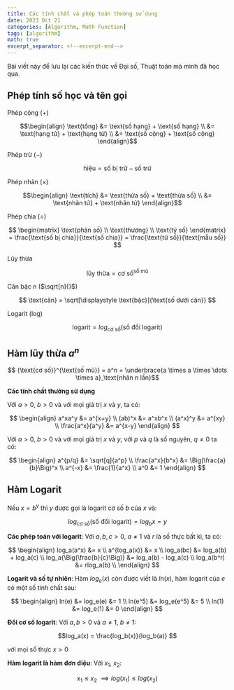 ```yaml
---
title: Các tính chất và phép toán thường sử dụng
date: 2023 Oct 21
categories: [Algorithm, Math Function]
tags: [algorithm]
math: true
excerpt_separator: <!--excerpt-end-->
---
```


<!--excerpt-start-->
Bài viết này để lưu lại các kiến thức về Đại số, Thuật toán mà mình đã học qua.
<!--excerpt-end-->


## Phép tính số học và tên gọi

<!-- -------------------------------------------------------- -->
Phép cộng ($+$)

$$\begin{align}
    \text{tổng} &= \text{số hạng} + \text{số hạng}  \\
                &= \text{hạng tử} + \text{hạng tử}  \\
                &= \text{số cộng} + \text{số cộng}
\end{align}$$

<!-- -------------------------------------------------------- -->
Phép trừ ($-$)

$$ \text{hiệu} = \text{số bị trừ} - \text{số trừ}  $$

<!-- -------------------------------------------------------- -->
Phép nhân ($\times$)

$$\begin{align}
    \text{tích} &= \text{thừa số} + \text{thừa số}  \\
                &= \text{nhân tử} + \text{nhân tử}
\end{align}$$

<!-- -------------------------------------------------------- -->
Phép chia ($\div$)

$$
    \begin{matrix} 
        \text{phân số} \\ 
        \text{thương} \\ 
        \text{tỷ số}  
    \end{matrix}
    = \frac{\text{số bị chia}}{\text{số chia}}
    = \frac{\text{tử số}}{\text{mẫu số}}
$$

<!-- -------------------------------------------------------- -->
Lũy thừa

$$ \text{lũy thừa} = {\text{cơ số}}^{\text{số mũ}}$$

<!-- -------------------------------------------------------- -->
Căn bậc n ($\sqrt[n]{}$)

$$ \text{căn} = \sqrt[\displaystyle \text{bậc}]{\text{số dưới căn}} $$

<!-- -------------------------------------------------------- -->
Logarit (log)

$$ \text{logarit} = log_{\text{cơ số}}{\text{(số đối logarit)}}$$



<!-- -------------------------------------------------------- -->
## Hàm lũy thừa $a^n$

$$ {\text{cơ số}}^{\text{số mũ}} = a^n  = \underbrace{a \times a \times \dots \times a}_\text{nhân n lần}$$

**Các tính chất thường sử dụng**

Với $a > 0$, $b > 0$ và với mọi giá trị $x$ và $y$, ta có:

$$ \begin{align}
    a^xa^y  &= a^{x+y}  \\
    (ab)^x  &= a^xb^x   \\
    (a^x)^y &= a^{xy}   \\
    \frac{a^x}{a^y} &= a^{x-y}
\end{align} $$

Với $a > 0$, $b > 0$ và với mọi giá trị $x$ và $y$, với $p$ và $q$ là số nguyên, $q \neq 0$ ta có:

$$ \begin{align}
    a^{p/q}         &= \sqrt[q]{a^p}            \\
    \frac{a^x}{b^x} &= \Big(\frac{a}{b}\Big)^x  \\
    a^{-x}          &= \frac{1}{a^x}            \\
    a^0             &= 1
\end{align} $$

## Hàm Logarit

Nếu $x = b^y$ thì $y$ được gọi là logarit cơ số $b$ của $x$ và:

$$ log_{\text{cơ số}}{\text{(số đối logarit)}} = log_b{x} = y $$

**Các phép toán với logarit**: Với $a,b,c > 0$, $a \neq 1$ và $r$ là số thực bất kì, ta có:

$$ \begin{align}
    log_a(a^x)      &= x    \\
    a^{log_a(x)}    &= x    \\
    log_a(bc)       &= log_a(b) + log_a(c) \\
    log_a{\Big(\frac{b}{c}\Big)} &= log_a(b) - log_a(c) \\
    log_a(b^r)      &= rlog_a(b)    \\
\end{align} $$

**Logarit và số tự nhiên**: Hàm $log_e(x)$ còn được viết là $ln(x)$, hàm logarit của $e$ có một số tính chất sau:

$$ \begin{align}
    ln(e)   &= log_e(e)   &= 1    \\
    ln(e^5) &= log_e(e^5) &= 5    \\
    ln(1)   &= log_e(1)   &= 0
\end{align} $$

**Đổi cơ số logarit**: Với $a,b > 0$ và $a \neq 1$, $b \neq 1$:

$$log_a(x) = \frac{log_b(x)}{log_b(a)} $$

với mọi số thực $x > 0$

**Hàm logarit là hàm đơn điệu**: Với $x_1$, $x_2$:

$$x_1 \leq x_2 \ \implies log(x_1) \leq log(x_2) $$